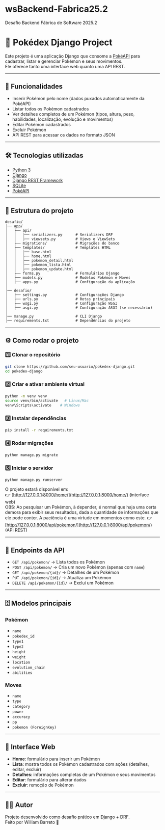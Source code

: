# wsBackend-Fabrica25.2
Desafio Backend Fábrica de Software 2025.2

# 📖 Pokédex Django Project

Este projeto é uma aplicação Django que consome a [PokéAPI](https://pokeapi.co/) para cadastrar, listar e gerenciar Pokémon e seus movimentos.  
Ele oferece tanto uma interface web quanto uma API REST.

---

## 🚀 Funcionalidades

- Inserir Pokémon pelo nome (dados puxados automaticamente da PokéAPI)
- Listar todos os Pokémon cadastrados
- Ver detalhes completos de um Pokémon (tipos, altura, peso, habilidades, localização, evolução e movimentos)
- Editar Pokémon cadastrados
- Excluir Pokémon
- API REST para acessar os dados no formato JSON

---

## 🛠️ Tecnologias utilizadas

- [Python 3](https://www.python.org/)
- [Django](https://www.djangoproject.com/)
- [Django REST Framework](https://www.django-rest-framework.org/)
- [SQLite](https://www.sqlite.org/)
- [PokéAPI](https://pokeapi.co/)

---

## 📂 Estrutura do projeto

```
desafio/
│── app/
│   ├── api/
│   │   ├── serializers.py      # Serializers DRF
│   │   ├── viewsets.py         # Views e ViewSets
│   ├── migrations/             # Migrações do banco
│   ├── templates/              # Templates HTML
│   │   ├── base.html
│   │   ├── home.html
│   │   ├── pokemon_detail.html
│   │   ├── pokemon_lista.html
│   │   ├── pokemon_update.html
│   ├── forms.py                # Formulários Django
│   ├── models.py               # Modelos Pokémon e Moves
│   ├── apps.py                 # Configuração da aplicação
│
│── desafio/
│   ├── settings.py             # Configurações Django
│   ├── urls.py                 # Rotas principais
│   ├── wsgi.py                 # Configuração WSGI
│   ├── asgi.py                 # Configuração ASGI (se necessário)
│
│── manage.py                   # CLI Django
│── requirements.txt            # Dependências do projeto
```

---

## ⚙️ Como rodar o projeto

### 1️⃣ Clonar o repositório
```bash
git clone https://github.com/seu-usuario/pokedex-django.git
cd pokedex-django
```

### 2️⃣ Criar e ativar ambiente virtual
```bash
python -m venv venv
source venv/bin/activate   # Linux/Mac
venv\Scripts\activate    # Windows
```

### 3️⃣ Instalar dependências
```bash
pip install -r requirements.txt
```

### 4️⃣ Rodar migrações
```bash
python manage.py migrate
```

### 5️⃣ Iniciar o servidor
```bash
python manage.py runserver
```

O projeto estará disponível em:  
👉 [http://127.0.0.1:8000/home/](http://127.0.0.1:8000/home/) (interface web)  
OBS: Ao pesquisar um Pokémon, à depender, é normal que haja uma certa demora para exibir seus resultados, dada a quantidade de informações que ele pode conter. A paciência é uma virtude em momentos como este.
👉 [http://127.0.0.1:8000/api/pokemon/](http://127.0.0.1:8000/api/pokemon/) (API REST)

---

## 📌 Endpoints da API

- `GET /api/pokemon/` → Lista todos os Pokémon
- `POST /api/pokemon/` → Cria um novo Pokémon (apenas com `name`)
- `GET /api/pokemon/{id}/` → Detalhes de um Pokémon
- `PUT /api/pokemon/{id}/` → Atualiza um Pokémon
- `DELETE /api/pokemon/{id}/` → Exclui um Pokémon

---

## 🗄️ Modelos principais

### Pokémon
- `name`
- `pokedex_id`
- `type1`
- `type2`
- `height`
- `weight`
- `location`
- `evolution_chain`
- `abilities`

### Moves
- `name`
- `type`
- `category`
- `power`
- `accuracy`
- `pp`
- `pokemon (ForeignKey)`

---

## 🎨 Interface Web

- **Home**: formulário para inserir um Pokémon
- **Lista**: mostra todos os Pokémon cadastrados com ações (detalhes, editar, excluir)
- **Detalhes**: informações completas de um Pokémon e seus movimentos
- **Editar**: formulário para alterar dados
- **Excluir**: remoção de Pokémon

---

## 🧑‍💻 Autor

Projeto desenvolvido como desafio prático em Django + DRF.  
Feito por William Barreto 🚀
